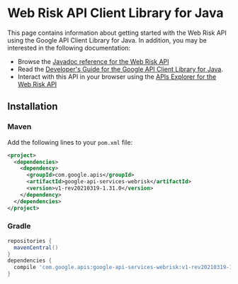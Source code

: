 # Web Risk API Client Library for Java



This page contains information about getting started with the Web Risk API
using the Google API Client Library for Java. In addition, you may be interested
in the following documentation:

* Browse the [Javadoc reference for the Web Risk API][javadoc]
* Read the [Developer's Guide for the Google API Client Library for Java][google-api-client].
* Interact with this API in your browser using the [APIs Explorer for the Web Risk API][api-explorer]

## Installation

### Maven

Add the following lines to your `pom.xml` file:

```xml
<project>
  <dependencies>
    <dependency>
      <groupId>com.google.apis</groupId>
      <artifactId>google-api-services-webrisk</artifactId>
      <version>v1-rev20210319-1.31.0</version>
    </dependency>
  </dependencies>
</project>
```

### Gradle

```gradle
repositories {
  mavenCentral()
}
dependencies {
  compile 'com.google.apis:google-api-services-webrisk:v1-rev20210319-1.31.0'
}
```

[javadoc]: https://googleapis.dev/java/google-api-services-webrisk/latest/index.html
[google-api-client]: https://github.com/googleapis/google-api-java-client/
[api-explorer]: https://developers.google.com/apis-explorer/#p/webrisk/v1/
